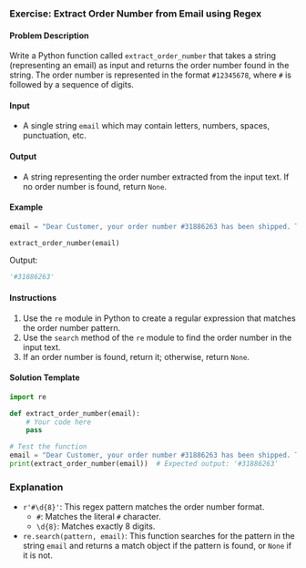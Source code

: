 
### Exercise: Extract Order Number from Email using Regex

#### Problem Description
Write a Python function called `extract_order_number` that takes a string (representing an email) as input and returns the order number found in the string. The order number is represented in the format `#12345678`, where `#` is followed by a sequence of digits.

#### Input
- A single string `email` which may contain letters, numbers, spaces, punctuation, etc.

#### Output
- A string representing the order number extracted from the input text. If no order number is found, return `None`.

#### Example
```python
email = "Dear Customer, your order number #31886263 has been shipped. Thank you for shopping with us."

extract_order_number(email)
```
Output:
```python
'#31886263'
```

#### Instructions
1. Use the `re` module in Python to create a regular expression that matches the order number pattern.
2. Use the `search` method of the `re` module to find the order number in the input text.
3. If an order number is found, return it; otherwise, return `None`.

#### Solution Template
```python
import re

def extract_order_number(email):
    # Your code here
    pass

# Test the function
email = "Dear Customer, your order number #31886263 has been shipped. Thank you for shopping with us."
print(extract_order_number(email))  # Expected output: '#31886263'
```

### Explanation
- `r'#\d{8}'`: This regex pattern matches the order number format.
  - `#`: Matches the literal `#` character.
  - `\d{8}`: Matches exactly 8 digits.
- `re.search(pattern, email)`: This function searches for the pattern in the string `email` and returns a match object if the pattern is found, or `None` if it is not.
